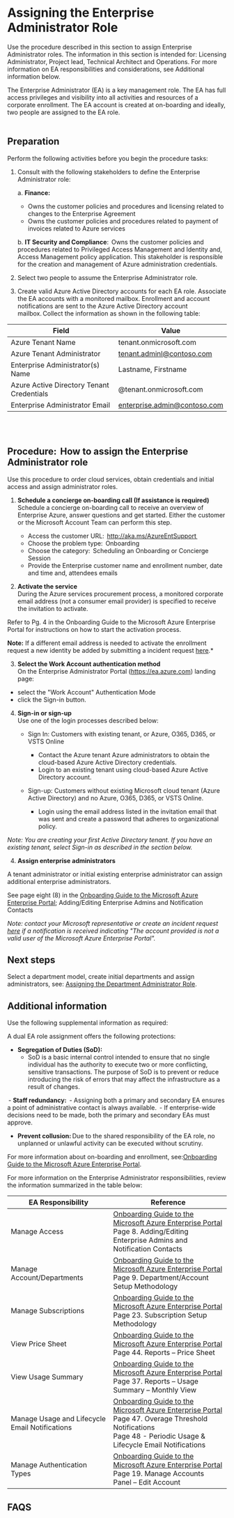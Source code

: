 # Assigning the Enterprise Administrator Role

Use the procedure described in this section to assign Enterprise Administrator roles. The information in this section is intended for: Licensing Administrator, Project lead, Technical Architect and Operations. For more information on EA responsibilities and considerations, see Additional information below.  

The Enterprise Administrator (EA) is a key management role. The EA has full access privileges and visibility into all activities and resources of a corporate enrollment. The EA account is created at on-boarding and ideally, two people are assigned to the EA role.    
<br />
<br />

## Preparation  
Perform the following activities before you begin the procedure tasks:  

1. Consult with the following stakeholders to define the Enterprise Administrator role:
  
   a. **Finance:**   
    - Owns the customer policies and procedures and licensing related to changes to the Enterprise Agreement  
    - Owns the customer policies and procedures related to payment of invoices related to Azure services
  
   b. **IT Security and Compliance**:  Owns the customer policies and procedures related to Privileged Access Management and Identity and, Access Management policy application. This stakeholder is responsible for the creation and management of Azure administration 
  credentials.  

2. Select two people to assume the Enterprise Administrator role.  

3. Create valid Azure Active Directory accounts for each EA role. 
  Associate the EA accounts with a monitored mailbox. Enrollment and account notifications are sent to the Azure Active Directory account mailbox. Collect the information as shown in the following table: 
  

| __Field__ | __Value__ |
|------------------------------|----------------------------|
| Azure Tenant Name    | tenant.onmicrosoft.com   | 
| Azure Tenant Administrator  | tenant.adminl@contoso.com    | 
| Enterprise Administrator(s) Name  | Lastname, Firstname   | 
| Azure Active Directory Tenant Credentials  | @tenant.onmicrosoft.com   | 
| Enterprise Administrator Email   | enterprise.admin@contoso.com   | 
<br />
<br />

## Procedure:  How to assign the Enterprise Administrator role  
Use this procedure to order cloud services, obtain credentials and initial access and assign administrator roles.  

1. **Schedule a concierge on-boarding call (If assistance is required)** 
  Schedule a concierge on-boarding call to receive an overview of Enterprise Azure, answer questions and get started. Either the customer or the Microsoft Account Team can perform this step.    
     - Access the customer URL:  http://aka.ms/AzureEntSupport  
     - Choose the problem type:  Onboarding  
     - Choose the category:  Scheduling an Onboarding or Concierge Session  
     - Provide the Enterprise customer name and enrollment number, date and time and, attendees emails  

2. **Activate the service**  
  During the Azure services procurement process, a monitored corporate email address (not a consumer email provider) is specified to receive the invitation to activate.  

  Refer to Pg. 4 in the Onboarding Guide to the Microsoft Azure Enterprise Portal for instructions on how to start the activation process. 

  **Note:** If a different email address is needed to activate the enrollment request a new identity be added by submitting a incident request [here](https://support.microsoft.com/en-us/getsupport?tenant=classiccommercial&locale=en-us&supportregion=en-us&pesid=15736&sd=&oaspworkflow=start_1.0.0.0&wf=0&ccsid=636487765077956485&forceorigin=esmc).*


3. **Select the Work Account authentication method**  
  On the Enterprise Administrator Portal (https://ea.azure.com) landing page: 
  - select the "Work Account" Authentication Mode 
  - click the Sign-in button. 

4. **Sign-in or sign-up**  
  Use one of the login processes described below: 
    - Sign In: Customers with existing tenant, or Azure, O365, D365, or VSTS Online 

        - Contact the Azure tenant Azure administrators to obtain the cloud-based Azure Active Directory credentials.  
        - Login to an existing tenant using cloud-based Azure Active Directory account. 

    - Sign-up: Customers without existing Microsoft cloud tenant (Azure Active Directory) and no Azure, O365, D365, or VSTS Online. 

        - Login using the email address listed in the invitation email that was sent and create a password that adheres to organizational policy. 

  *Note: You are creating your first Active Directory tenant. If you have an existing tenant, select Sign-in as described in the section below.*


 
4. **Assign enterprise administrators** 

A tenant administrator or initial existing enterprise administrator can assign additional enterprise administrators.  


See page eight (8) in the [Onboarding Guide to the Microsoft Azure Enterprise Portal](https://eaportalonboardingvideos.blob.core.windows.net/onboardingvideos/AzureDirectEACustomerOnboardingGuide_En.pdf); Adding/Editing Enterprise Admins and Notification 
Contacts 

*Note: contact your Microsoft representative or create an incident request [here](https://support.microsoft.com/en-us/getsupport?tenant=classiccommercial&locale=en-us&supportregion=en-us&pesid=15736&sd=&oaspworkflow=start_1.0.0.0&wf=0&ccsid=636488191207337879&forceorigin=esmc) if a notification is received indicating "The account provided is not a valid user of the Microsoft Azure Enterprise Portal".* 


## Next steps 


Select a department model, create initial departments and assign administrators, see:  [Assigning the Department Administrator Role](1.2-Assigning-the-Department-Administrator-Role.md). 


 

## Additional information 


Use the following supplemental information as required:  


A dual EA role assignment offers the following protections:  
  

  - **Segregation of Duties (SoD):**  
    - SoD is a basic internal control intended to ensure that no single individual has the authority to execute two or more conflicting, sensitive transactions. The purpose of SoD is to prevent or reduce introducing the risk of errors that may affect the infrastructure as a result of changes.    


 - **Staff redundancy:**  
    - Assigning both a primary and secondary EA ensures a point of administrative contact is always available. 
    - If enterprise-wide decisions need to be made, both the primary and secondary EAs must approve.  
 
 
 - **Prevent collusion:** Due to the shared responsibility of the EA role, no unplanned or unlawful activity can be executed without scrutiny.  


 For more information about on-boarding and enrollment, see:[Onboarding Guide to the Microsoft Azure Enterprise Portal](https://eaportalonboardingvideos.blob.core.windows.net/onboardingvideos/AzureDirectEACustomerOnboardingGuide_En.pdf). 




For more information on the Enterprise Administrator responsibilities, review the information summarized in the table below:  


| __EA Responsibility__ | __Reference__ |
|------------------------------|----------------------------|
| Manage Access   | [Onboarding Guide to the Microsoft Azure Enterprise Portal](https://eaportalonboardingvideos.blob.core.windows.net/onboardingvideos/AzureDirectEACustomerOnboardingGuide_En.pdf) </br> Page 8. Adding/Editing Enterprise Admins and Notification Contacts  | 
| Manage Account/Departments  | [Onboarding Guide to the Microsoft Azure Enterprise Portal](https://eaportalonboardingvideos.blob.core.windows.net/onboardingvideos/AzureDirectEACustomerOnboardingGuide_En.pdf) </br> Page 9. Department/Account Setup Methodology  | 
| Manage Subscriptions   | [Onboarding Guide to the Microsoft Azure Enterprise Portal](https://eaportalonboardingvideos.blob.core.windows.net/onboardingvideos/AzureDirectEACustomerOnboardingGuide_En.pdf) </br> Page 23. Subscription Setup Methodology | 
| View Price Sheet   | [Onboarding Guide to the Microsoft Azure Enterprise Portal](https://eaportalonboardingvideos.blob.core.windows.net/onboardingvideos/AzureDirectEACustomerOnboardingGuide_En.pdf) </br> Page 44. Reports – Price Sheet | 
| View Usage Summary   | [Onboarding Guide to the Microsoft Azure Enterprise Portal](https://eaportalonboardingvideos.blob.core.windows.net/onboardingvideos/AzureDirectEACustomerOnboardingGuide_En.pdf) </br> Page 37.  Reports – Usage Summary – Monthly View | 
| Manage Usage and Lifecycle Email Notifications    | [Onboarding Guide to the Microsoft Azure Enterprise Portal](https://eaportalonboardingvideos.blob.core.windows.net/onboardingvideos/AzureDirectEACustomerOnboardingGuide_En.pdf) </br> Page 47. Overage Threshold Notifications  <br/> Page 48 - Periodic Usage & Lifecycle Email Notifications  | 
| Manage Authentication Types     | [Onboarding Guide to the Microsoft Azure Enterprise Portal](https://eaportalonboardingvideos.blob.core.windows.net/onboardingvideos/AzureDirectEACustomerOnboardingGuide_En.pdf) </br> Page 19. Manage Accounts Panel – Edit Account  | 


## FAQS
